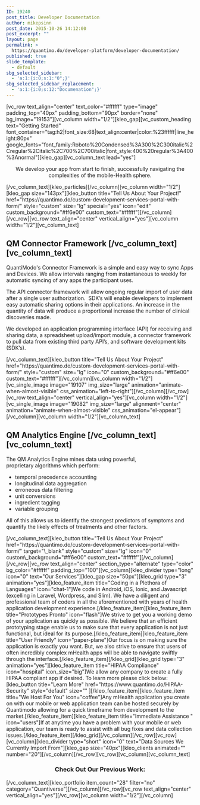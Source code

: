 ```yaml
---
ID: 19240
post_title: Developer Documentation
author: mikepsinn
post_date: 2015-10-26 14:12:00
post_excerpt: ""
layout: page
permalink: >
  https://quantimo.do/developer-platform/developer-documentation/
published: true
slide_template:
  - default
sbg_selected_sidebar:
  - 'a:1:{i:0;s:1:"0";}'
sbg_selected_sidebar_replacement:
  - 'a:1:{i:0;s:12:"Documenation";}'
---
```

[vc_row text_align="center" text_color="#ffffff" type="image" padding_top="40px" padding_bottom="90px" border="none" bg_image="19153"][vc_column width="1/2"][kleo_gap][vc_custom_heading text="Getting Started" font_container="tag:h2|font_size:68|text_align:center|color:%23ffffff|line_height:80px" google_fonts="font_family:Roboto%20Condensed%3A300%2C300italic%2Cregular%2Citalic%2C700%2C700italic|font_style:400%20regular%3A400%3Anormal"][kleo_gap][vc_column_text lead="yes"] <p style="text-align: center;">
  We develop your app from start to finish, successfully navigating the complexities of the mobile-Health sphere.
</p> [/vc_column_text][kleo_particles][/vc_column][vc_column width="1/2"][kleo_gap size="143px"][kleo_button title="Tell Us About Your Project!" href="https://quantimo.do/custom-development-services-portal-with-form/" style="custom" size="lg" special="yes" icon="edit" custom_background="#ff6e00" custom_text="#ffffff"][/vc_column][/vc_row][vc_row text_align="center" vertical_align="yes"][vc_column width="1/2"][vc_column_text] 

## QM Connector Framework [/vc_column_text][vc_column_text] 

<p class="p1">
  <span class="s1">QuantiModo's Connector Framework is a simple and easy way to sync Apps and Devices. We allow intervals ranging from instantaneous to weekly for automatic syncing of any apps the participant uses.</span>
</p>

<p class="p1">
  <span class="s1">The API connector framework will allow ongoing regular import of user data after a single user authorization.  SDK’s will enable developers to implement easy automatic sharing options in their applications. An increase in the quantity of data will produce a proportional increase the number of clinical discoveries made.</span>
</p>

<p class="p1">
  <span class="s1">We developed an application programming interface (API) for receiving and sharing data, a spreadsheet upload/import module, a connector framework to pull data from existing third party API’s, and software development kits (SDK’s).</span>
</p> [/vc_column_text][kleo_button title="Tell Us About Your Project" href="https://quantimo.do/custom-development-services-portal-with-form/" style="custom" size="lg" icon="0" custom_background="#ff6e00" custom_text="#ffffff"][/vc_column][vc_column width="1/2"][vc_single_image image="19107" img_size="large" animation="animate-when-almost-visible" css_animation="left-to-right"][/vc_column][/vc_row][vc_row text_align="center" vertical_align="yes"][vc_column width="1/2"][vc_single_image image="19082" img_size="large" alignment="center" animation="animate-when-almost-visible" css_animation="el-appear"][/vc_column][vc_column width="1/2"][vc_column_text] 

## QM Analytics Engine [/vc_column_text][vc_column_text] 

<p class="p1">
  <span class="s1">The QM Analytics Engine mines data using powerful, proprietary algorithms which perform:</span>
</p>

<ul class="ul1">
  <li class="li1">
    <span class="s1">temporal precedence accounting</span>
  </li>
  <li class="li1">
    <span class="s1">longitudinal data aggregation</span>
  </li>
  <li class="li1">
    <span class="s1">erroneous data filtering</span>
  </li>
  <li class="li1">
    <span class="s1">unit conversions</span>
  </li>
  <li class="li1">
    <span class="s1">ingredient tagging</span>
  </li>
  <li class="li1">
    <span class="s1">variable grouping</span>
  </li>
</ul>

<p class="p1">
  <span class="s1">All of this allows us to identify the strongest predictors of symptoms and quantify the likely effects of treatments and other factors.</span>
</p> [/vc_column_text][kleo_button title="Tell Us About Your Project" href="https://quantimo.do/custom-development-services-portal-with-form/" target="\_blank" style="custom" size="lg" icon="0" custom\_background="#ff6e00" custom_text="#ffffff"][/vc_column][/vc_row][vc_row text_align="center" section_type="alternate" type="color" bg_color="#ffffff" padding_top="100"][vc_column][kleo_divider type="long" icon="0" text="Our Services"][kleo_gap size="50px"][kleo_grid type="3" animation="yes"][kleo_feature_item title="Coding in a Plethora of Languages" icon="chat-1"]We code in Android, iOS, Ionic, and Javascript (excelling in Laravel, Wordpress, and Slim). We have a diligent and professional team of coders in all the aforementioned with years of health application development experience.[/kleo_feature_item][kleo_feature_item title="Prototypes Pronto" icon="flash"]We strive to get you a working demo of your application as quickly as possible. We believe that an efficient prototyping stage enable us to make sure that every application is not just functional, but ideal for its purpose.[/kleo_feature_item][kleo_feature_item title="User Friendly" icon="paper-plane"]Our focus is on making sure the application is exactly you want. But, we also strive to ensure that users of often incredibly complex mHealth apps will be able to navigate swiftly through the interface.[/kleo_feature_item][/kleo_grid][kleo_grid type="3" animation="yes"][kleo_feature_item title="HIPAA Compliance" icon="hospital" icon_size="big"]We allow any company to create a fully HIPAA compliant app if desired. To learn more please click below: [kleo_button title="Learn More" href="https://www.quantimo.do/HIPAA-Security" style="default" size="" ][/kleo_feature_item][kleo_feature_item title="We Host For You" icon="coffee"]Any mHealth application you create on with our mobile or web application team can be hosted securely by Quantimodo allowing for a quick timeframe from development to the market.[/kleo_feature_item][kleo_feature_item title="Immediate Assistance " icon="users"]If at anytime you have a problem with your mobile or web application, our team is ready to assist with all bug fixes and data collection issues.[/kleo_feature_item][/kleo_grid][/vc_column][/vc_row][vc_row][vc_column][kleo_divider type="short" icon="0" text="Data Sources We Currently Import From"][kleo_gap size="40px"][kleo_clients animated="" number="20"][/vc_column][/vc_row][vc_row][vc_column][vc_column_text] 

<h3 style="text-align: center;">
  Check Out Our Previous Work:
</h3> [/vc_column_text][kleo_portfolio item_count="28" filter="no" category="Quantiverse"][/vc_column][/vc_row][vc_row text_align="center" vertical_align="yes"][/vc_row][vc_column width="1/2"][/vc_column]